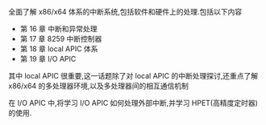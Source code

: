全面了解 x86/x64 体系的中断系统,包括软件和硬件上的处理.包括以下内容

- 第 16 章 中断和异常处理
- 第 17 章 8259 中断控制器
- 第 18 章 local APIC 体系
- 第 19 章 I/O APIC

其中 local APIC 很重要,这一话题除了对 local APIC 的中断处理探讨,还重点了解 x86/x64 的多处理器环境,以及多处理器间的相互通信机制

在 I/O APIC 中,将学习 I/O APIC 如何处理外部中断,并学习 HPET(高精度定时器)的使用.